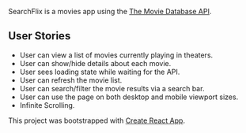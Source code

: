 SearchFlix is a movies app using the [The Movie Database API](http://docs.themoviedb.apiary.io/#).

## User Stories

- User can view a list of movies currently playing in theaters.
- User can show/hide details about each movie.
- User sees loading state while waiting for the API.
- User can refresh the movie list.
- User can search/filter the movie results via a search bar.
- User can use the page on both desktop and mobile viewport sizes.
- Infinite Scrolling.

This project was bootstrapped with [Create React App](https://github.com/facebookincubator/create-react-app).